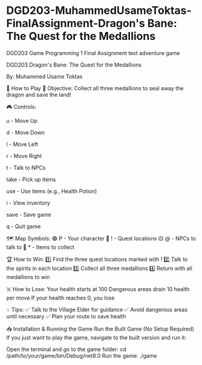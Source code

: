 # DGD203-MuhammedUsameToktas-FinalAssignment-Dragon's Bane: The Quest for the Medallions


DGD203 Game Programming 1 Final Assignment text adventure game

DGD203 Dragon's Bane: The Quest for the Medallions


By: Muhammed Usame Toktas

📜 How to Play
🎯 Objective:
Collect all three medallions to seal away the dragon and save the land!

🎮 Controls:

u - Move Up

d - Move Down

l - Move Left

r - Move Right

t - Talk to NPCs

take - Pick up items

use - Use items (e.g., Health Potion)

i - View inventory

save - Save game

q - Quit game

🗺️ Map Symbols:
🟢 P - Your character
🔴 ! - Quest locations
🟡 @ - NPCs to talk to
🔵 * - Items to collect

🏆 How to Win:
1️⃣ Find the three quest locations marked with !
2️⃣ Talk to the spirits in each location
3️⃣ Collect all three medallions
4️⃣ Return with all medallions to win

☠️ How to Lose:
Your health starts at 100
Dangerous areas drain 10 health per move
If your health reaches 0, you lose

💡 Tips:
✅ Talk to the Village Elder for guidance
✅ Avoid dangerous areas until necessary
✅ Plan your route to save health








📥 Installation & Running the Game
Run the Built Game (No Setup Required)
If you just want to play the game, navigate to the built version and run it:

Open the terminal and go to the game folder:
cd /path/to/your/game/bin/Debug/net8.0
Run the game:
./game
